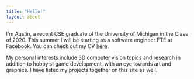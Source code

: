 ```yaml
---
title: "Hello!"
layout: about
---
```


I'm Austin, a recent CSE graduate of the University of Michigan in the Class of 2020. This summer I will be starting as a software engineer FTE at Facebook. You can check out my CV [here](https://riopelle.me/files/austin_riopelle_resume.pdf).

My personal interests include 3D computer vision topics and research in addition to hobbyist game development, with an eye towards art and graphics. I have listed my projects together on this site as well.

